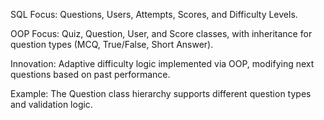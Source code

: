 SQL Focus: Questions, Users, Attempts, Scores, and Difficulty Levels.

OOP Focus: Quiz, Question, User, and Score classes, with inheritance for question types (MCQ, True/False, Short Answer).

Innovation: Adaptive difficulty logic implemented via OOP, modifying next questions based on past performance.

Example: The Question class hierarchy supports different question types and validation logic.

